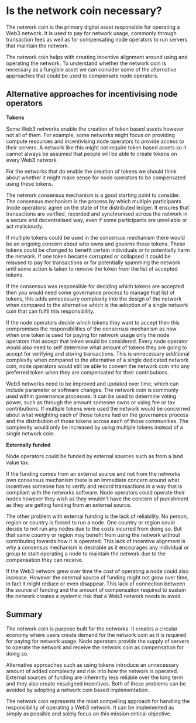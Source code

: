 # Is the network coin necessary?

The network coin is the primary digital asset responsible for operating a Web3 network. It is used to pay for network usage, commonly through transaction fees as well as for compensating node operators to run servers that maintain the network.

The network coin helps with creating incentive alignment around using and operating the network. To understand whether the network coin is necessary as a fungible asset we can consider some of the alternative approaches that could be used to compensate node operators.



## Alternative approaches for incentivising node operators



**Tokens**

Some Web3 networks enable the creation of token based assets however not all of them. For example, some networks might focus on providing compute resources and incentivising node operators to provide access to their servers. A network like this might not require token based assets so it cannot always be assumed that people will be able to create tokens on every Web3 network.

For the networks that do enable the creation of tokens we should think about whether it might make sense for node operators to be compensated using these tokens.

The network consensus mechanism is a good starting point to consider. The consensus mechanism is the process by which multiple participants (node operators) agree on the state of the distributed ledger. It ensures that transactions are verified, recorded and synchronised across the network in a secure and decentralised way, even if some participants are unreliable or act maliciously.

If multiple tokens could be used in the consensus mechanism there would be an ongoing concern about who owns and governs those tokens. These tokens could be changed to benefit certain individuals or to potentially harm the network. If one token became corrupted or collapsed it could be misused to pay for transactions or for potentially spamming the network until some action is taken to remove the token from the list of accepted tokens.

If the consensus was responsible for deciding which tokens are accepted then you would need some governance process to manage that list of tokens, this adds unnecessary complexity into the design of the network when compared to the alternative which is the adoption of a single network coin that can fulfil this responsibility.

If the node operators decide which tokens they want to accept then this compromises the responsibilities of the consensus mechanism as now when one token is used for paying for network usage only the node operators that accept that token would be considered. Every node operator would also need to self determine what amount of tokens they are going to accept for verifying and storing transactions. This is unnecessary additional complexity when compared to the alternative of a single dedicated network coin, node operators would still be able to convert the network coin into any preferred token when they are compensated for their contributions.

Web3 networks need to be improved and updated over time, which can include parameter or software changes. The network coin is commonly used within governance processes. It can be used to determine voting power, such as through the amount someone owns or using fee or tax contributions. If multiple tokens were used the network would be concerned about what weighting each of those tokens had on the governance process and the distribution of those tokens across each of those communities. The complexity would only be increased by using multiple tokens instead of a single network coin.



**Externally funded**

Node operators could be funded by external sources such as from a land value tax.

If the funding comes from an external source and not from the networks own consensus mechanism there is an immediate concern around what incentives someone has to verify and record transactions in a way that is compliant with the networks software. Node operators could operate their nodes however they wish as they wouldn’t have the concern of punishment as they are getting funding from an external source.

The other problem with external funding is the lack of reliability. No person, region or country is forced to run a node. One country or region could decide to not run any nodes due to the costs incurred from doing so. But that same country or region may benefit from using the network without contributing towards how it is operated. This lack of incentive alignment is why a consensus mechanism is desirable as it encourages any individual or group to start operating a node to maintain the network due to the compensation they can receive.

If the Web3 network grew over time the cost of operating a node could also increase. However the external source of funding might not grow over time, in fact it might reduce or even disappear. This lack of connection between the source of funding and the amount of compensation required to sustain the network creates a systemic risk that a Web3 network needs to avoid.



## Summary

The network coin is purpose built for the networks. It creates a circular economy where users create demand for the network coin as it is required for paying for network usage. Node operators provide the supply of servers to operate the network and receive the network coin as compensation for doing so.

Alternative approaches such as using tokens introduce an unnecessary amount of added complexity and risk into how the network is operated. External sources of funding are inherently less reliable over the long term and they also create misaligned incentives. Both of these problems can be avoided by adopting a network coin based implementation.

The network coin represents the most compelling approach for handling the responsibility of operating a Web3 network. It can be implemented as simply as possible and solely focus on this mission critical objective.
